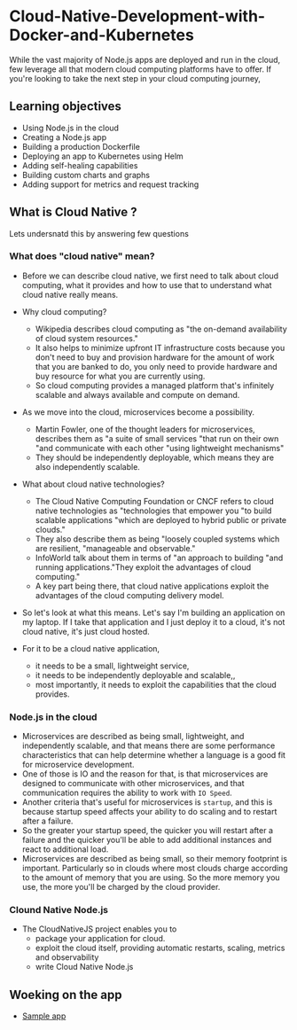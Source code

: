 # Cloud-Native-Development-with-Docker-and-Kubernetes

While the vast majority of Node.js apps are deployed and run in the cloud, few leverage all that modern cloud computing platforms have to offer. If you're looking to take the next step in your cloud computing journey,

## Learning objectives

- Using Node.js in the cloud
- Creating a Node.js app
- Building a production Dockerfile
- Deploying an app to Kubernetes using Helm
- Adding self-healing capabilities
- Building custom charts and graphs
- Adding support for metrics and request tracking

## What is Cloud Native ?

Lets undersnatd this by answering few questions

### What does "cloud native" mean?

- Before we can describe cloud native, we first need to talk about cloud computing, what it provides and how to use that to understand what cloud native really means.
- Why cloud computing?
  - Wikipedia describes cloud computing as "the on-demand availability of cloud system resources."
  - It also helps to minimize upfront IT infrastructure costs because you don't need to buy and provision hardware for the amount of work that you are banked to do, you only need to provide hardware and buy resource for what you are currently using.
  - So cloud computing provides a managed platform that's infinitely scalable and always available and compute on demand.
- As we move into the cloud, microservices become a possibility.
  - Martin Fowler, one of the thought leaders for microservices, describes them as "a suite of small services "that run on their own "and communicate with each other "using lightweight mechanisms"
  - They should be independently deployable, which means they are also independently scalable.
- What about cloud native technologies?

  - The Cloud Native Computing Foundation or CNCF refers to cloud native technologies as "technologies that empower you "to build scalable applications "which are deployed to hybrid public or private clouds."
  - They also describe them as being "loosely coupled systems which are resilient, "manageable and observable."
  - InfoWorld talk about them in terms of "an approach to building "and running applications."They exploit the advantages of cloud computing."
  - A key part being there, that cloud native applications exploit the advantages of the cloud computing delivery model.

- So let's look at what this means. Let's say I'm building an application on my laptop. If I take that application and I just deploy it to a cloud, it's not cloud native, it's just cloud hosted.
- For it to be a cloud native application,
  - it needs to be a small, lightweight service,
  - it needs to be independently deployable and scalable,,
  - most importantly, it needs to exploit the capabilities that the cloud provides.

### Node.js in the cloud

- Microservices are described as being small, lightweight, and independently scalable, and that means there are some performance characteristics that can help determine whether a language is a good fit for microservice development.
- One of those is IO and the reason for that, is that microservices are designed to communicate with other microservices, and that communication requires the ability to work with `IO Speed`.
- Another criteria that's useful for microservices is `startup`, and this is because startup speed affects your ability to do scaling and to restart after a failure.
- So the greater your startup speed, the quicker you will restart after a failure and the quicker you'll be able to add additional instances and react to additional load.
- Microservices are described as being small, so their memory footprint is important. Particularly so in clouds where most clouds charge according to the amount of memory that you are using. So the more memory you use, the more you'll be charged by the cloud provider.

### Clound Native Node.js

- The CloudNativeJS project enables you to
  - package your application for cloud.
  - exploit the cloud itself, providing automatic restarts, scaling, metrics and observability
  - write Cloud Native Node.js

## Woeking on the app

- [Sample app](app)
